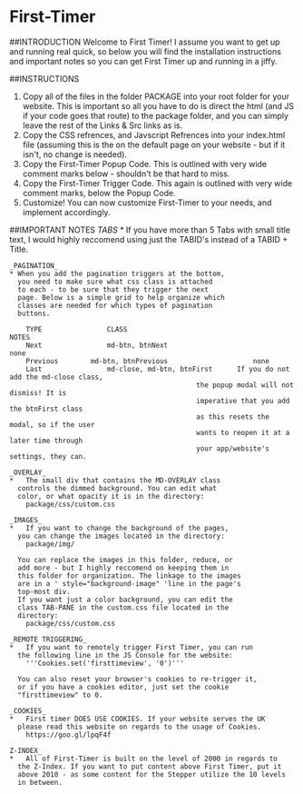 # First-Timer
##INTRODUCTION
      Welcome to First Timer! I assume you want to
      get up and running real quick, so below you
      will find the installation instructions and
      important notes so you can get First Timer
      up and running in a jiffy.

##INSTRUCTIONS
  1)	Copy all of the files in the folder PACKAGE into
      your root folder for your website. This is
      important so all you have to do is direct the
      html (and JS if your code goes that route) to
      the package folder, and you can simply leave
      the rest of the Links & Src links as is.
  2)	Copy the CSS refrences, and Javscript Refrences
      into your index.html file (assuming this is the
      on the default page on your website - but if it
      isn't, no change is needed).
  3)	Copy the First-Timer Popup Code. This is outlined
      with very wide comment marks below - shouldn't be
      that hard to miss.
  4) 	Copy the First-Timer Trigger Code. This again is
      outlined with very wide comment marks, below the
      Popup Code.
  5)	Customize! You can now customize First-Timer to
      your needs, and implement accordingly.

##IMPORTANT NOTES
    _TABS_
    * If you have more than 5 Tabs with small title text,
      I would highly reccomend using just the TABID's
      instead of a TABID + Title.

    _PAGINATION_
    * When you add the pagination triggers at the bottom,
      you need to make sure what css class is attached
      to each - to be sure that they trigger the next
      page. Below is a simple grid to help organize which
      classes are needed for which types of pagination
      buttons.

        TYPE				CLASS													NOTES
        Next				md-btn, btnNext								none
        Previous		md-btn, btnPrevious						none
        Last				md-close, md-btn, btnFirst		If you do not add the md-close class,
                                                  the popup modal will not dismiss! It is
                                                  imperative that you add the btnFirst class
                                                  as this resets the modal, so if the user
                                                  wants to reopen it at a later time through
                                                  your app/website's settings, they can.

    _OVERLAY_
    *	The small div that contains the MD-OVERLAY class
      controls the dimmed background. You can edit what
      color, or what opacity it is in the directory:
        package/css/custom.css

    _IMAGES_
    *	If you want to change the background of the pages,
      you can change the images located in the directory:
        package/img/

      You can replace the images in this folder, reduce, or
      add more - but I highly reccomend on keeping them in
      this folder for organization. The linkage to the images
      are in a ' style="background-image" 'line in the page's
      top-most div.
      If you want just a color background, you can edit the
      class TAB-PANE in the custom.css file located in the
      directory:
        package/css/custom.css

    _REMOTE TRIGGERING_
    *	If you want to remotely trigger First Timer, you can run
      the following line in the JS Console for the website:
        '''Cookies.set('firsttimeview', '0')'''

      You can also reset your browser's cookies to re-trigger it,
      or if you have a cookies editor, just set the cookie
      "firsttimeview" to 0.

    _COOKIES_
    *	First timer DOES USE COOKIES. If your website serves the UK
      please read this website on regards to the usage of Cookies.
        https://goo.gl/lpqF4f

    Z-INDEX_
    *	All of First-Timer is built on the level of 2000 in regards to
      the Z-Index. If you want to put content above First Timer, put it
      above 2010 - as some content for the Stepper utilize the 10 levels
      in between.
